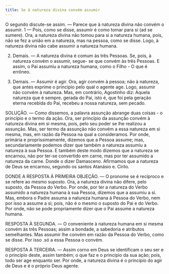 ```yaml
---
title: Se à natureza divina convém assumir
---
```


O segundo discute-se assim. — Parece que à natureza divina não convém o assumir.  1 — Pois, como se disse, assumir é como tomar para si (ad se sumere). Ora, a natureza divina não tomou para si a natureza humana, pois, não se fez a união em a natureza, mas na pessoa, como se disse. Logo, à natureza divina não cabe assumir a natureza humana.  

2. Demais. — A natureza divina é comum às três Pessoas. Se, pois, à natureza convém o assumir, segue- se que convém às três Pessoas. E assim, o Pai assumiu a natureza humana, como o Filho - O que é errôneo.  

3. Demais. — Assumir é agir. Ora, agir convém à pessoa; não à natureza, que antes exprime o princípio pelo qual o agente age. Logo, assumir não convém à natureza.  Mas, em contrário, Agostinho diz: Aquela natureza que é sempre. gerada do Pai, isto é, que foi pela geração eterna recebida do Pai, recebeu a nossa natureza, sem pecado.  

SOLUÇÃO. — Como dissemos, a palavra assunção abrange duas coisas - o princípio e o termo da ação. Ora, ser princípio da assunção convém à natureza divina em si mesma, pois, pelo seu poder se lhe realizou a assunção. Mas, ser termo da assunção não convém a essa natureza em si mesma, mas, em razão da Pessoa na qual a consideramos. Por onde, primária e proprissimamente, dizemos que a Pessoa assume; mas, secundariamente podemos dizer que também a natureza assumiu a natureza à sua Pessoa. E também deste modo dizemos que a natureza se encarnou, não por ter-se convertido em carne, mas por ter assumido a natureza da carne. Donde o dizer Damasceno. Afirmamos que a natureza de Deus se encarnou, segundo os santos Atanásio e. Cirilo.  

DONDE A RESPOSTA À PRIMEIRA OBJEÇÃO. — O pronome se é recíproco e se refere ao mesmo suposto. Ora, a natureza divina não difere, pelo suposto, da Pessoa do Verbo. Por onde, por ter a natureza do Verbo assumido a natureza humana à sua Pessoa, dizemos que a assumiu a si. Mas, embora o Padre assuma a natureza humana à Pessoa do Verbo, nem por isso a assume a si; pois, não é o mesmo o suposto do Pai e do Verbo. Por onde, não se pode propriamente dizer que o Pai assume a natureza humana.  

RESPOSTA À SEGUNDA. — O conveniente à natureza humana em si mesma convém às três Pessoas; assim a bondade, a sabedoria e atributos semelhantes. Mas assumir lhe convém em razão da Pessoa do Verbo, como se disse. Por isso .só a essa Pessoa o convém.  

RESPOSTA À TERCEIRA. — Assim corno em Deus se identificam o seu ser e o princípio deste, assim também; o que faz e o princípio da sua ação; pois, todo ser age enquanto ser. Por onde, a natureza divina é o princípio do agir de Deus e é o próprio Deus agente.